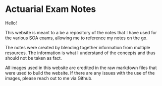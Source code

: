 # **Actuarial Exam Notes**

Hello!

This website is meant to a be a repository of the notes that I have used for the various SOA exams, allowing me to reference my notes on the go.

The notes were created by blending together information from multiple resources. The information is what I understand of the concepts and thus should not be taken as fact.

All images used in this website are credited in the raw markdown files that were used to build the website. If there are any issues with the use of the images, please reach out to me via Github.
